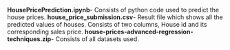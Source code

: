 <b>HousePricePrediction.ipynb</b>- Consists of python code used to predict the house prices.
<b>house_price_submission.csv</b>- Result file which shows all the predicted values of houses. Consists of two columns, House id and its corresponding sales price.
<b>house-prices-advanced-regression-techniques.zip</b>- Consists of  all datasets used.
